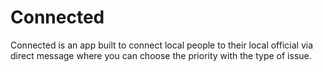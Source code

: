 # Connected
Connected is an app built to connect local people to their local official via direct message where you can choose the priority with the type of issue.
